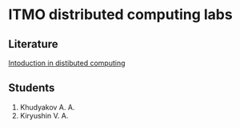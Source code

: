 # ITMO distributed computing labs

## Literature
 [Intoduction in distibuted computing](https://drive.google.com/file/d/1H6ulG2zgJ1O8b9CGVSoZBi23lGbuC6Nh/view)

## Students
  1. Khudyakov A. A.
  2. Kiryushin V. A.
